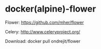 docker(alpine)-flower
====================

Flower: https://github.com/mher/flower

Celery: http://www.celeryproject.org/

Download: docker pull ondrejit/flower
